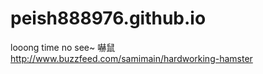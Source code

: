 # peish888976.github.io
looong time no see~
嚇鼠
http://www.buzzfeed.com/samimain/hardworking-hamster
